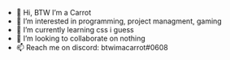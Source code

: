 - 👋 Hi, BTW I’m a Carrot 
- 👀 I’m interested in programming, project managment, gaming
- 🌱 I’m currently learning css i guess
- 💞️ I’m looking to collaborate on nothing
- 📫 Reach me on discord: btwimacarrot#0608

<!---
btwimacarrot/btwimacarrot is a ✨ special ✨ repository because its `README.md` (this file) appears on your GitHub profile.
You can click the Preview link to take a look at your changes.
--->
